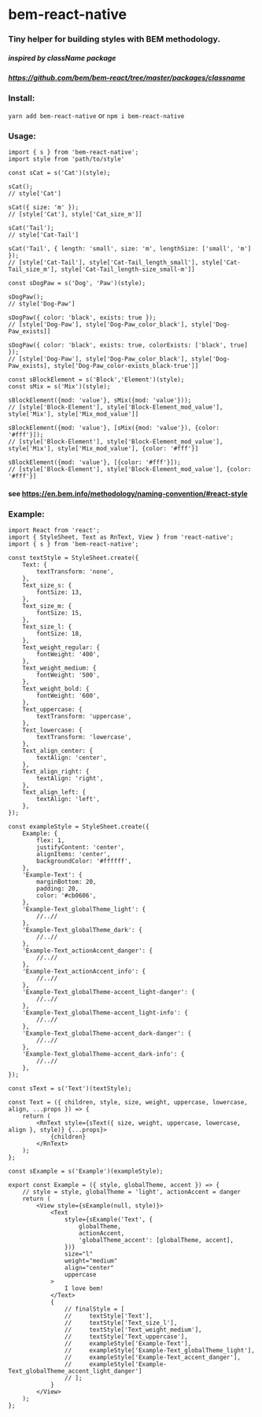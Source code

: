 # bem-react-native

### Tiny helper for building styles with BEM methodology. 

##### inspired by className package
##### https://github.com/bem/bem-react/tree/master/packages/classname

### Install:

```yarn add bem-react-native``` or ```npm i bem-react-native```

### Usage:
 
```
import { s } from 'bem-react-native';
import style from 'path/to/style'

const sCat = s('Cat')(style);
 
sCat(); 
// style['Cat']

sCat({ size: 'm' }); 
// [style['Cat'], style['Cat_size_m']]

sCat('Tail'); 
// style['Cat-Tail']

sCat('Tail', { length: 'small', size: 'm', lengthSize: ['small', 'm'] }); 
// [style['Cat-Tail'], style['Cat-Tail_length_small'], style['Cat-Tail_size_m'], style['Cat-Tail_length-size_small-m']]
 
const sDogPaw = s('Dog', 'Paw')(style);
 
sDogPaw(); 
// style['Dog-Paw']

sDogPaw({ color: 'black', exists: true }); 
// [style['Dog-Paw'], style['Dog-Paw_color_black'], style['Dog-Paw_exists]]

sDogPaw({ color: 'black', exists: true, colorExists: ['black', true] });
// [style['Dog-Paw'], style['Dog-Paw_color_black'], style['Dog-Paw_exists], style['Dog-Paw_color-exists_black-true']]

const sBlockElement = s('Block','Element')(style);
const sMix = s('Mix')(style);

sBlockElement({mod: 'value'}, sMix({mod: 'value'})); 
// [style['Block-Element'], style['Block-Element_mod_value'], style['Mix'], style['Mix_mod_value']]

sBlockElement({mod: 'value'}, [sMix({mod: 'value'}), {color: '#fff'}]); 
// [style['Block-Element'], style['Block-Element_mod_value'], style['Mix'], style['Mix_mod_value'], {color: '#fff'}]

sBlockElement({mod: 'value'}, [{color: '#fff'}]); 
// [style['Block-Element'], style['Block-Element_mod_value'], {color: '#fff'}]

```

#### see https://en.bem.info/methodology/naming-convention/#react-style

### Example:

```
import React from 'react';
import { StyleSheet, Text as RnText, View } from 'react-native';
import { s } from 'bem-react-native';

const textStyle = StyleSheet.create({
    Text: {
        textTransform: 'none',
    },
    Text_size_s: {
        fontSize: 13,
    },
    Text_size_m: {
        fontSize: 15,
    },
    Text_size_l: {
        fontSize: 18,
    },
    Text_weight_regular: {
        fontWeight: '400',
    },
    Text_weight_medium: {
        fontWeight: '500',
    },
    Text_weight_bold: {
        fontWeight: '600',
    },
    Text_uppercase: {
        textTransform: 'uppercase',
    },
    Text_lowercase: {
        textTransform: 'lowercase',
    },
    Text_align_center: {
        textAlign: 'center',
    },
    Text_align_right: {
        textAlign: 'right',
    },
    Text_align_left: {
        textAlign: 'left',
    },
});

const exampleStyle = StyleSheet.create({
    Example: {
        flex: 1,
        justifyContent: 'center',
        alignItems: 'center',
        backgroundColor: '#ffffff',
    },
    'Example-Text': {
        marginBottom: 20,
        padding: 20,
        color: '#cb0606',
    },
    'Example-Text_globalTheme_light': {
        //..//
    },
    'Example-Text_globalTheme_dark': {
        //..//
    },
    'Example-Text_actionAccent_danger': {
        //..//
    },
    'Example-Text_actionAccent_info': {
        //..//
    },
    'Example-Text_globalTheme-accent_light-danger': {
        //..//
    },
    'Example-Text_globalTheme-accent_light-info': {
        //..//
    },
    'Example-Text_globalTheme-accent_dark-danger': {
        //..//
    },
    'Example-Text_globalTheme-accent_dark-info': {
        //..//
    },
});

const sText = s('Text')(textStyle);

const Text = ({ children, style, size, weight, uppercase, lowercase, align, ...props }) => {
    return (
        <RnText style={sText({ size, weight, uppercase, lowercase, align }, style)} {...props}>
            {children}
        </RnText>
    );
};

const sExample = s('Example')(exampleStyle);

export const Example = ({ style, globalTheme, accent }) => {
    // style = style, globalTheme = 'light', actionAccent = danger
    return (
        <View style={sExample(null, style)}>
            <Text
                style={sExample('Text', {
                    globalTheme,
                    actionAccent,
                    'globalTheme_accent': [globalTheme, accent],
                })}
                size="l"
                weight="medium"
                align="center"
                uppercase
            >
                I love bem!
            </Text>
            {
                // finalStyle = [
                //     textStyle['Text'],
                //     textStyle['Text_size_l'],
                //     textStyle['Text_weight_medium'],
                //     textStyle['Text_uppercase'],
                //     exampleStyle['Example-Text'],
                //     exampleStyle['Example-Text_globalTheme_light'],
                //     exampleStyle['Example-Text_accent_danger'],
                //     exampleStyle['Example-Text_globalTheme_accent_light_danger']
                // ];
            }
        </View>
    );
};
```
